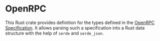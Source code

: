 # OpenRPC

This Rust crate provides definition for the types defined in the [OpenRPC Specification](https://spec.open-rpc.org/). It allows parsing such a specification into a Rust data structure with the help of `serde` and `serde_json`.
